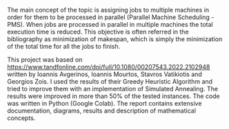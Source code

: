 The main concept of the topic is assigning jobs to multiple machines in order for them to be
processed in parallel (Parallel Machine Scheduling - PMS). When jobs are processed in parallel
in multiple machines the total execution time is reduced. This objective is often referred in the
bibliography as minimization of makespan, which is simply the minimization of the total time for all
the jobs to finish.

This project was based on https://www.tandfonline.com/doi/full/10.1080/00207543.2022.2102948 written by Ioannis Avgerinos, Ioannis Mourtos,
Stavros Vatikiotis and Georgios Zois. I used the results of their Greedy Heuristic Algorithm and tried to improve them with an implementation of Simulated Annealing. The results were improved in more than 50% of the tested instances. The code was written in Python (Google Colab). The report contains extensive documentation, diagrams, results and description of mathematical concepts.
